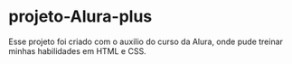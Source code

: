# projeto-Alura-plus
Esse projeto foi criado com o auxilio do curso da Alura, onde pude treinar minhas habilidades em HTML e CSS. 
